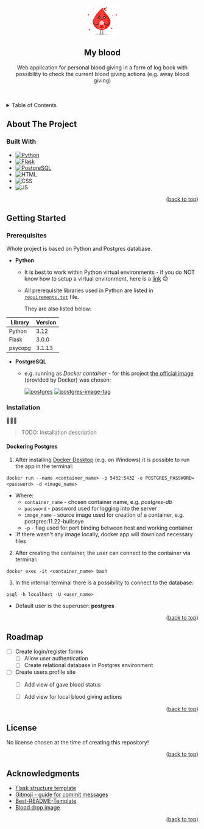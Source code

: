 <!-- Improved compatibility of back to top link: See: https://github.com/othneildrew/Best-README-Template/pull/73 -->
<a name="readme-top"></a>
<!--
*** Thanks for checking out the Best-README-Template. If you have a suggestion
*** that would make this better, please fork the repo and create a pull request
*** or simply open an issue with the tag "enhancement".
*** Don't forget to give the project a star!
*** Thanks again! Now go create something AMAZING! :D
-->



<!-- PROJECT SHIELDS -->
<!--
*** I'm using markdown "reference style" links for readability.
*** Reference links are enclosed in brackets [ ] instead of parentheses ( ).
*** See the bottom of this document for the declaration of the reference variables
*** for contributors-url, forks-url, etc. This is an optional, concise syntax you may use.
*** https://www.markdownguide.org/basic-syntax/#reference-style-links
-->

<!-- PROJECT LOGO -->
<br />
<div align="center">
  <a href="https://github.com/github_username/repo_name">
    <img src="readme_src/little_blood.png" alt="Logo" width="80" height="80">
  </a>

<h2 align="center">My blood</h2>

  <p align="center">
    Web application for personal blood giving in a form of log book with possibility to check the current blood giving actions (e.g. away blood giving)
    <br />
    <br />
    <br />

</div>

<!-- TABLE OF CONTENTS -->
<details>
  <summary>Table of Contents</summary>
  <ol>
    <li>
      <a href="#about-the-project">About The Project</a>
      <ul>
        <li><a href="#built-with">Built With</a></li>
      </ul>
    </li>
    <li>
      <a href="#getting-started">Getting Started</a>
      <ul>
        <li><a href="#prerequisites">Prerequisites</a></li>
        <li><a href="#installation">Installation</a></li>
      </ul>
    </li>
    <li><a href="#roadmap">Roadmap</a></li>
    <li><a href="#license">License</a></li>
    <li><a href="#acknowledgments">Acknowledgments</a></li>
  </ol>
</details>



<!-- ABOUT THE PROJECT -->
## About The Project


### Built With

* [![Python][Python.org]][Python-url]
* [![Flask][Flask-badge]][Flask-url]
* [![PostgreSQL][PostgreSQL.org]][PostgreSQL-url]
* ![HTML]
* ![CSS]
* ![JS]

<p align="right">(<a href="#readme-top">back to top</a>)</p>



<!-- GETTING STARTED -->
## Getting Started

### Prerequisites

Whole project is based on Python and Postgres database.

* **Python**
  * It is best to work within Python virtual environments - if you do NOT know how to setup a virtual environment, here is a [link](https://docs.python.org/3/library/venv.html) 😊
  * All prerequisite libraries used in Python are listed in [`requirements.txt`](https://github.com/mattix1710/app-sec-app/blob/main/requirements.txt) file.
    
    They are also listed below:

<center>

| Library | Version |
|---------|---------|
| Python  | 3.12    |
| Flask   | 3.0.0   |
| psycopg | 3.1.13  |

</center>

* **PostgreSQL**
  * e.g. running as *Docker container* - for this project [the official image](https://hub.docker.com/_/postgres) (provided by Docker) was chosen:

    [![postgres][Postgres-badge]][Postgres-docker-url] [![postgres-image-tag][Postgres-tag-badge]][Postgres-tag-url]


### Installation

🚧🚧🚧
> TODO: Installation description

#### Dockering Postgres

1. After installing [Docker Desktop](https://www.docker.com/get-started/) (e.g. on Windows) it is possible to run the app in the terminal:
```
docker run --name <container_name> -p 5432:5432 -e POSTGRES_PASSWORD=<password> -d <image_name>
```
* Where:
   * `container_name` - chosen container name, e.g. *postgres-db*
   * `password` - password used for logging into the server
   * `image_name` - source image used for creation of a container, e.g. postgres:11.22-bullseye
   * `-p` - flag used for port binding between host and working container
* ❕If there wasn't any image locally, docker app will download necessary files

2. After creating the container, the user can connect to the container via terminal:
```
docker exec -it <container_name> bash
```

3. In the internal terminal there is a possibility to connect to the database:
```
psql -h localhost -U <user_name>
```
* Default user is the superuser: **postgres**

<p align="right">(<a href="#readme-top">back to top</a>)</p>


<!-- ROADMAP -->
## Roadmap

- [ ] Create login/register forms
  - [ ] Allow user authentication
  - [ ] Create relational database in Postgres environment
- [ ] Create users profile site
    - [ ] Add view of gave blood status
    - [ ] Add view for local blood giving actions


<p align="right">(<a href="#readme-top">back to top</a>)</p>

<!-- LICENSE -->
## License

No license chosen at the time of creating this repository!
<!-- Distributed under the MIT License. See `LICENSE.txt` for more information. -->

<p align="right">(<a href="#readme-top">back to top</a>)</p>


<!-- ACKNOWLEDGMENTS -->
## Acknowledgments

* [Flask structure template](https://github.com/miguelgrinberg/flasky/tree/master)
* [Gitmoji - guide for commit messages](https://gitmoji.dev)
* [Best-README-Template](https://github.com/othneildrew/Best-README-Template/tree/master)
* [Blood drop image](https://www.creativefabrica.com/pl/product/blood-donor-day-heart-and-blood-drop-22/)

<p align="right">(<a href="#readme-top">back to top</a>)</p>

<!-- MARKDOWN LINKS & IMAGES -->
<!-- https://www.markdownguide.org/basic-syntax/#reference-style-links -->
[Python.org]: https://img.shields.io/badge/Python-3776AB?style=for-the-badge&logo=python&logoColor=white
[Python-url]: https://www.python.org
[Flask-url]: https://flask.palletsprojects.com/en/3.0.x/
[PostgreSQL-url]: https://www.postgresql.org

[Flask-badge]: https://img.shields.io/badge/Flask-000000?style=for-the-badge&logo=flask&logoColor=white
[PostgreSQL.org]: https://img.shields.io/badge/PostgreSQL-316192?style=for-the-badge&logo=postgresql&logoColor=white
[HTML]: 	https://img.shields.io/badge/HTML-239120?style=for-the-badge&logo=html5&logoColor=white
[CSS]: https://img.shields.io/badge/CSS-239120?&style=for-the-badge&logo=css3&logoColor=white
[JS]: https://img.shields.io/badge/JavaScript-F7DF1E?style=for-the-badge&logo=javascript&logoColor=black

<!-- BADGES -->

[Postgres-badge]: https://img.shields.io/badge/image-postgres-blue
[Postgres-docker-url]: https://hub.docker.com/_/postgres

[Postgres-tag-badge]: https://img.shields.io/badge/TAG-11.22--bullseye-green
[Postgres-tag-url]: https://hub.docker.com/layers/library/postgres/11.22-bullseye/images/sha256-b3de7d483937f2df1106398290b35c1bc0ecc7508e2d4a2d72ae7a42c41a4b90?context=explore